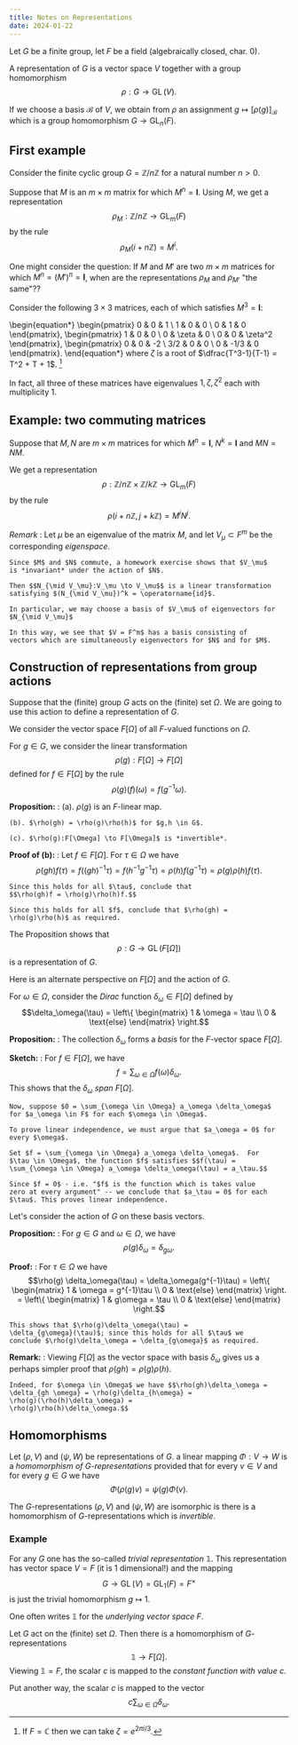 ```yaml
---
title: Notes on Representations
date: 2024-01-22
---
```


Let $G$ be a finite group, let $F$ be a field (algebraically closed, char. 0).

A representation of $G$ is a vector space $V$ together with a group
homomorphism $$\rho:G \to \operatorname{GL}(V).$$

If we choose a basis $\mathcal{B}$ of $V$, we obtain from $\rho$ an
assignment $g \mapsto [\rho(g)]_\mathcal{B}$ which is a group
homomorphism $G \to \operatorname{GL}_n(F)$.

## First example

Consider the finite cyclic group $G = \mathbb{Z}/n\mathbb{Z}$ for a
natural number $n > 0$.

Suppose that $M$ is an $m \times m$ matrix for which $M^n = \mathbf{I}$.
Using $M$, we get a representation
$$\rho_M:\mathbb{Z}/n\mathbb{Z} \to \operatorname{GL}_m(F)$$
by the rule
$$\rho_M(i + n \mathbb{Z}) = M^i.$$

One might consider the question: If $M$ and $M'$ are two $m \times m$
matrices for which $M^n = (M')^n = \mathbf{I}$, when are the
representations $\rho_M$ and $\rho_{M'}$ "the same"??

Consider the following $3\times 3$ matrices, each of which satisfies
$M^3 = \mathbf{I}$:

\begin{equation*}
\begin{pmatrix}
0 & 0 & 1 \\
1 & 0 & 0 \\
0 & 1 & 0 
\end{pmatrix},
\begin{pmatrix}
1 & 0 & 0 \\
0 & \zeta & 0 \\
0 & 0 & \zeta^2
\end{pmatrix},
\begin{pmatrix}
0 & 0 & -2 \\
3/2 & 0 & 0 \\
0 & -1/3 & 0 
\end{pmatrix}.
\end{equation*}
where $\zeta$ is a root of $\dfrac{T^3-1}{T-1} = T^2 + T + 1$. [^1]

In fact, all three of these matrices have eigenvalues
$1,\zeta,\zeta^2$ each with multiplicity 1.

[^1]: If $F = \mathbb{C}$ then we can take $\zeta = e^{2\pi i/3}$.

## Example: two commuting matrices

Suppose that $M,N$ are $m \times m$ matrices for which $M^n =
\mathbf{I}$, $N^k = \mathbf{I}$ and $MN = NM$.

We get a representation
$$\rho:\mathbb{Z}/n\mathbb{Z} \times \mathbb{Z}/k\mathbb{Z} \to \operatorname{GL}_m(F)$$
by the rule
$$\rho(i+n\mathbb{Z},j+k\mathbb{Z}) = M^iN^j.$$

*Remark*
:   Let $\mu$ be an eigenvalue of the matrix $M$, and let $V_\mu
    \subset F^m$ be the corresponding *eigenspace*.
	 
    Since $M$ and $N$ commute, a homework exercise shows that $V_\mu$
    is *invariant* under the action of $N$.
	
	Then $$N_{\mid V_\mu}:V_\mu \to V_\mu$$ is a linear transformation
	satisfying $(N_{\mid V_\mu})^k = \operatorname{id}$.
	
	In particular, we may choose a basis of $V_\mu$ of eigenvectors for $N_{\mid V_\mu}$

    In this way, we see that $V = F^m$ has a basis consisting of
	vectors which are simultaneously eigenvectors for $N$ and for $M$.

## Construction of representations from group actions

Suppose that the (finite) group $G$ acts on the (finite) set
$\Omega$. We are going to use this action to define a representation
of $G$.

We consider the vector space $F[\Omega]$ of all $F$-valued functions
on $\Omega$.

For $g \in G$, we consider the linear transformation
$$\rho(g):F[\Omega] \to F[\Omega]$$ 
defined for $f \in F[\Omega]$ by the rule
$$\rho(g)(f)(\omega) = f(g^{-1}\omega).$$


**Proposition:**
:   (a). $\rho(g)$ is an $F$-linear map.

    (b). $\rho(gh) = \rho(g)\rho(h)$ for $g,h \in G$. 
	
	(c). $\rho(g):F[\Omega] \to F[\Omega]$ is *invertible*.
	
**Proof of (b):**
:   Let $f \in F[\Omega]$. For $\tau \in \Omega$ we have
    $$\rho(gh)f(\tau) = f((gh)^{-1}\tau) =
	f(h^{-1}g^{-1}\tau) =
	\rho(h)f(g^{-1}\tau) =
	\rho(g)\rho(h)f(\tau).$$
	
	Since this holds for all $\tau$, conclude that
	$$\rho(gh)f = \rho(g)\rho(h)f.$$
	
	Since this holds for all $f$, conclude that $\rho(gh) =
    \rho(g)\rho(h)$ as required.
	
The Proposition shows that
$$\rho:G \to \operatorname{GL}(F[\Omega])$$
is a representation of $G$.

Here is an alternate perspective on $F[\Omega]$ and the action of $G$.

For $\omega \in \Omega$, consider the *Dirac* function
$\delta_\omega \in F[\Omega]$ defined by
$$\delta_\omega(\tau) = \left\{ \begin{matrix}
1 & \omega = \tau \\
0 & \text{else}
\end{matrix} \right.$$

**Proposition:**
:  The collection $\delta_\omega$ forms a *basis* for the $F$-vector
   space $F[\Omega]$.
   
**Sketch:**
:   For $f \in F[\Omega]$, we have
    $$f = \sum_{\omega \in \Omega} f(\omega) \delta_\omega.$$
    This shows that the $\delta_\omega$ *span* $F[\Omega]$.   
   
    Now, suppose $0 = \sum_{\omega \in \Omega} a_\omega \delta_\omega$
    for $a_\omega \in F$ for each $\omega \in \Omega$.
   
    To prove linear independence, we must argue that $a_\omega = 0$ for every $\omega$.
   
    Set $f = \sum_{\omega \in \Omega} a_\omega \delta_\omega$.  For
    $\tau \in \Omega$, the function $f$ satisfies $$f(\tau) =
    \sum_{\omega \in \Omega} a_\omega \delta_\omega(\tau) = a_\tau.$$
   
    Since $f = 0$ - i.e. "$f$ is the function which is takes value
    zero at every argument" -- we conclude that $a_\tau = 0$ for each
    $\tau$. This proves linear independence.

Let's consider the action of $G$ on these basis vectors. 

**Proposition:**
:   For $g \in G$ and $\omega \in \Omega$, we have
    $$\rho(g)\delta_\omega = \delta_{g \omega}.$$
	
**Proof:**
:   For $\tau \in \Omega$ we have
    $$\rho(g) \delta_\omega(\tau) = \delta_\omega(g^{-1}\tau)
	= \left\{ \begin{matrix}
    1 & \omega = g^{-1}\tau \\
	0 & \text{else}
	\end{matrix} \right.
	= \left\{ \begin{matrix}
	1 & g\omega = \tau \\
	0 & \text{else}
	\end{matrix} \right.$$
	
	This shows that $\rho(g)\delta_\omega(\tau) =
	\delta_{g\omega}(\tau)$; since this holds for all $\tau$ we
	conclude $\rho(g)\delta_\omega = \delta_{g\omega}$ as required.


**Remark:** 
:   Viewing $F[\Omega]$ as the vector space with basis $\delta_\omega$
    gives us a perhaps simpler proof that $\rho(gh) = \rho(g)\rho(h)$.

    Indeed, for $\omega \in \Omega$ we have $$\rho(gh)\delta_\omega =
	\delta_{gh \omega} = \rho(g)\delta_{h\omega} =
	\rho(g)(\rho(h)\delta_\omega) =
	\rho(g)\rho(h)\delta_\omega.$$


## Homomorphisms

Let $(\rho,V)$ and $(\psi,W)$ be representations of $G$.  a linear
mapping $\Phi:V \to W$ is a *homomorphism of $G$-representations*
provided that for every $v \in V$ and for every $g \in G$ we have
$$\Phi(\rho(g)v) = \psi(g) \Phi(v).$$

The $G$-representations $(\rho,V)$ and $(\psi,W)$ are isomorphic is
there is a homomorphism of $G$-representations which is *invertible*.

### Example

For any $G$ one has the so-called *trivial representation* $\mathbb{1}.$
This representation has vector space $V = F$ (it is 1 dimensional!) and the mapping
$$G \to \operatorname{GL}(V) = \operatorname{GL}_1(F) = F^\times$$
is just the trivial homomorphism $g \mapsto 1$.

One often writes $\mathbb{1}$ for the *underlying vector space* $F$.

Let $G$ act on the (finite) set $\Omega$. Then there is a homomorphism
of $G$-representations $$\mathbb{1} \to F[\Omega].$$
Viewing $\mathbb{1} = F$, the scalar $c$ is mapped
to the *constant function with value $c$.*

Put another way, the scalar $c$ is mapped to the vector
$$c \sum_{\omega \in \Omega} \delta_\omega.$$
